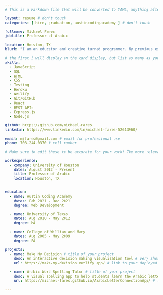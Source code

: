 ```yaml
---
# This is a Markdown file that will be converted to YAML, anything after a `#` is a comment and won't be read

layout: resume # don't touch
categories: [ hire, graduation, austincodingacademy ] # don't touch

fullname: Michael Fares
jobtitle: Professor of Arabic

location: Houston, TX
blurb: "I am an educator and creative turned programmer. My previous experience is in higher education, foreign language pedagogy, and curriculum design. Creativity is the common thread in all of my work, and my mission is to bring a creative spirit to everything I do. I decided to study coding at ACA to embrace the certain future of technology in education, and take my skills to the next level."

# the first 3 will display on the card display, but list as many as you want, they will be visible on your hire page
skills:
  - JavaScript
  - SQL
  - HTML
  - CSS
  - Testing
  - Heroku
  - Netlify
  - Git/GitHub
  - React
  - REST APIs
  - Express.js
  - Node.js

github: https://github.com/Michael-Fares
linkedin: https://www.linkedin.com/in/michael-fares-52613960/

email: mjfares@gmail.com # email for professional use
phone: 703-244-0370 # cell number

# Make sure to edit these to be accurate for your work! The more relevant the better if the role was technical, don't feel like you need to put every job you've had.

workexperience:
  - company: University of Houston 
    dates: August 2012 - Present
    title: Professor of Arabic
    location: Houston, TX

 
education:
  - name: Austin Coding Academy
    dates: Feb 2021 - Dec 2021
    degree: Web Development

  - name: University of Texas
    dates: Aug 2010 - May 2012
    degree: MA

  - name: College of William and Mary
    dates: Aug 2005 - May 2009
    degree: BA

projects:
  - name: Make My Decision # title of your project
    desc: An interactive decision making visualization tool # very short description of your project
    url: https://make-my-decision.netlify.app/ # link to your deployed project

  - name: Arabic Word Spelling Tutor # title of your project
    desc: A visual spelling app to help students learn the Arabic letters and sounds.  # very short description of your project
    url: https://michael-fares.github.io/ArabicLetterConnectionApp/ # link to your deployed project

---
```

